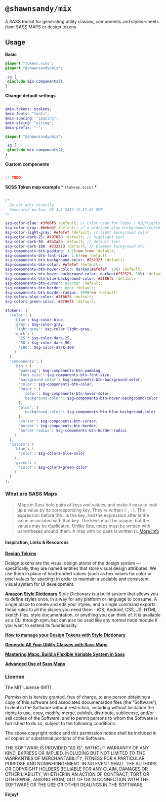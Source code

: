 # `@shawnsandy/mix`

A SASS toolkit for generating utility classes, components and styles-sheets from SASS MAPS or design tokens

## Usage

**Basic**

``` scss
@import "tokens.scss";
@import "@shawnsandy/mix";

.sg {
 @include mix-components();
}

```

**Change default settings**

``` scss

$mix-tokens: $tokens;
$mix-fonts: "fonts";
$mix-spacing: "spacing";
$mix-sizing: "sizing";
$mix-prefix: "-";

@import "@shawnsandy/mix";

.sg {
 @include mix-components();
}

```

**Custom components**

``` scss

// TODO

```

**SCSS Token map example** * `(tokens.scss)` *

``` scss

/*
  Do not edit directly
  Generated on Sun, 28 Jul 2019 12:17:22 GMT
*/

$sg-color-blue: #3f86f5 !default; // Color used for logos / highlights
$sg-color-gray: #bebdbf !default; // a midrange gray backgrounds/muted text
$sg-color-light-gray: #efefef !default; // light background color
$sg-color-dark-25: #707070 !default; // highlight text
$sg-color-dark-50: #2a2a2a !default; // default text
$sg-color-dark-100: #232323 !default; // Element background etc
$sg-components-btn-padding: 1.25rem 5rem !default;
$sg-components-btn-font-size: 1.07rem !default;
$sg-components-btn-background-color: #232323 !default;
$sg-components-btn-color: #efefef !default;
$sg-components-btn-hover-color: darken(#efefef, 10%) !default;
$sg-components-btn-hover-background-color: darken(#232323, 10%) !default;
$sg-components-btn-blue-background-color: #3f86f5 !default;
$sg-components-btn-cursor: pointer !default;
$sg-components-btn-border: none !default;
$sg-components-btn-border-radius: 9999rem !default;
$sg-colors-blue-color: #3f86f5 !default;
$sg-colors-green-color: #3f86f5 !default;

$tokens: (
  'color': (
    'blue': $sg-color-blue,
    'gray': $sg-color-gray,
    'light-gray': $sg-color-light-gray,
    'dark': (
      '25': $sg-color-dark-25,
      '50': $sg-color-dark-50,
      '100': $sg-color-dark-100
    )
  ),
  'components': (
    'btn': (
      'padding': $sg-components-btn-padding,
      'font-size': $sg-components-btn-font-size,
      'background-color': $sg-components-btn-background-color,
      'color': $sg-components-btn-color,
      'hover': (
        'color': $sg-components-btn-hover-color,
        'background-color': $sg-components-btn-hover-background-color
      ),
      'blue': (
        'background-color': $sg-components-btn-blue-background-color
      ),
      'cursor': $sg-components-btn-cursor,
      'border': $sg-components-btn-border,
      'border-radius': $sg-components-btn-border-radius
    )
  ),
  'colors': (
    'blue': (
      'color': $sg-colors-blue-color
    ),
    'green': (
      'color': $sg-colors-green-color
    )
  )
);

```

### What are SASS Maps

> Maps in Sass hold pairs of keys and values, and make it easy to look up a value by its corresponding key. They’re written (<expression>: <expression>, <expression>: <expression>). The expression before the : is the key, and the expression after is the value associated with that key. The keys must be unique, but the values may be duplicated. Unlike lists, maps must be written with parentheses around them. A map with no pairs is written (). [More Info]([https://link](https://sass-lang.com/documentation/values/maps))

#### Inspiration, Links & Resources

**[Design Tokens]([https://link](https://www.lightningdesignsystem.com/design-tokens/))**

Design tokens are the visual design atoms of the design system — specifically, they are named entities that store visual design attributes. We use them in place of hard-coded values (such as hex values for color or pixel values for spacing) in order to maintain a scalable and consistent visual system for UI development.

**[Amazon Style Dictionary](https://amzn.github.io/style-dictionary/#/?id=style-dictionary)**
Style Dictionary is a build system that allows you to define styles once, in a way for any platform or language to consume. A single place to create and edit your styles, and a single command exports these rules to all the places you need them - iOS, Android, CSS, JS, HTML, sketch files, style documentation, or anything you can think of. It is available as a CLI through npm, but can also be used like any normal node module if you want to extend its functionality.

**[How to manage your Design Tokens with Style Dictionary](https://medium.com/@didoo/how-to-manage-your-design-tokens-with-style-dictionary-98c795b938aa)**

**[Generate All Your Utility Classes with Sass Maps](https://frontstuff.io/generate-all-your-utility-classes-with-sass-maps)**

**[Mastering Maps: Build a Flexible Variable System in Sass](https://www.viget.com/articles/maps-math-and-magic-build-a-flexible-variable-system-in-sass/)**

**[Advanced Use of Sass Maps]([https://link](https://itnext.io/advanced-use-of-sass-maps-bd5a47ca0d1a))**

### License

The MIT License (MIT)

Permission is hereby granted, free of charge, to any person obtaining a copy of this software and associated documentation files (the "Software"), to deal in the Software without restriction, including without limitation the rights to use, copy, modify, merge, publish, distribute, sublicense, and/or sell copies of the Software, and to permit persons to whom the Software is furnished to do so, subject to the following conditions:

The above copyright notice and this permission notice shall be included in all copies or substantial portions of the Software.

THE SOFTWARE IS PROVIDED "AS IS", WITHOUT WARRANTY OF ANY KIND, EXPRESS OR IMPLIED, INCLUDING BUT NOT LIMITED TO THE WARRANTIES OF MERCHANTABILITY, FITNESS FOR A PARTICULAR PURPOSE AND NONINFRINGEMENT. IN NO EVENT SHALL THE AUTHORS OR COPYRIGHT HOLDERS BE LIABLE FOR ANY CLAIM, DAMAGES OR OTHER LIABILITY, WHETHER IN AN ACTION OF CONTRACT, TORT OR OTHERWISE, ARISING FROM, OUT OF OR IN CONNECTION WITH THE SOFTWARE OR THE USE OR OTHER DEALINGS IN THE SOFTWARE.

**Enjoy!**

